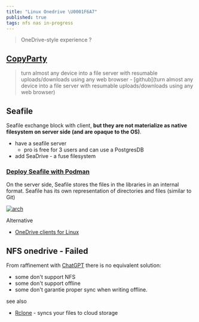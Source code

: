 ```yaml
---
title: "Linux Onedrive \U0001F6A7"
published: true
tags: nfs nas in-progress
---
```

>  OneDrive-style experience ?

## [CopyParty](https://news.ycombinator.com/item?id=44711519)

> turn almost any device into a file server with resumable uploads/downloads using any web browser - [github](turn almost any device into a file server with resumable uploads/downloads using any web browser)

## Seafile

Seafile exchange block with client, **but they are not materialize as native filesystem on server side (and are opaque to the OS)**.

- have a seafile server
	- pro is free for 3 users and can use a PostgresDB
- add SeaDrive - a fuse filesystem

### [Deploy Seafile with Podman](https://www.gallus-domesticus.com/blog/seafile-podman-rhel/)

On the server side, Seafile stores the files in the libraries in an internal format. Seafile has its own representation of directories and files (similar to Git)

[![arch](https://manual.seafile.com/latest/images/seafile-12.0-docker-structure.png)](https://manual.seafile.com/latest/setup/overview/)

Alternative
- [OneDrive clients for Linux](https://linuxbsdos.com/2025/03/22/3-onedrive-clients-for-linux/)

## NFS onedrive - Failed
From raffinement with [ChatGPT](https://chatgpt.com/share/681d9567-4e7c-800d-94c4-1915dfa6082c) there is no equivalent solution:
- some don't support NFS
- some don't support offline
- some don't garantie proper sync when writing offline.

see also
- [Rclone](https://rclone.org/#what) - syncs your files to cloud storage
